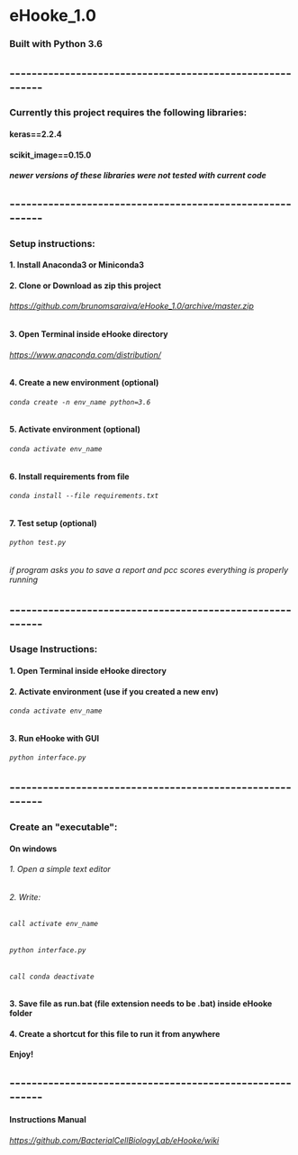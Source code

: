 # eHooke_1.0

### Built with Python 3.6
## ---------------------------------------------------------
### Currently this project requires the following libraries:
#### keras==2.2.4
#### scikit_image==0.15.0

##### newer versions of these libraries were not tested with current code
## ---------------------------------------------------------
### Setup instructions:
#### 1. Install Anaconda3 or Miniconda3
#### 2. Clone or Download as zip this project
###### https://github.com/brunomsaraiva/eHooke_1.0/archive/master.zip
#### 3. Open Terminal inside eHooke directory
###### https://www.anaconda.com/distribution/
#### 4. Create a new environment (optional)
###### `conda create -n env_name python=3.6`
#### 5. Activate environment (optional)
###### `conda activate env_name`
#### 6. Install requirements from file
###### `conda install --file requirements.txt`
#### 7. Test setup (optional)
###### `python test.py`
###### if program asks you to save a report and pcc scores everything is properly running
## ---------------------------------------------------------
### Usage Instructions:
#### 1. Open Terminal inside eHooke directory
#### 2. Activate environment (use if you created a new env)
###### `conda activate env_name`
#### 3. Run eHooke with GUI
###### `python interface.py`
## ---------------------------------------------------------
### Create an "executable":
#### On windows
###### 1. Open a simple text editor
###### 2. Write:
###### `call activate env_name`
###### `python interface.py`
###### `call conda deactivate`
#### 3. Save file as run.bat (file extension needs to be .bat) inside eHooke folder
#### 4. Create a shortcut for this file to run it from anywhere
#### Enjoy!
## ---------------------------------------------------------
#### Instructions Manual
###### https://github.com/BacterialCellBiologyLab/eHooke/wiki

